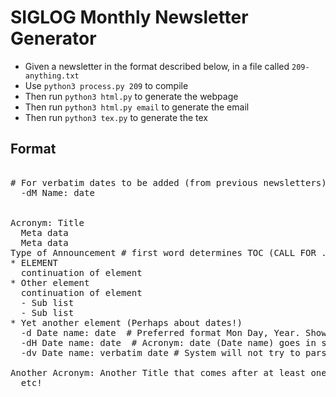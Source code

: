 # SIGLOG Monthly Newsletter Generator

- Given a newsletter in the format described below, in a file called `209-anything.txt`
- Use `python3 process.py 209` to compile
- Then run `python3 html.py` to generate the webpage
- Then run `python3 html.py email` to generate the email
- Then run `python3 tex.py` to generate the tex

## Format

<pre>

# For verbatim dates to be added (from previous newsletters)
  -dM Name: date


Acronym: Title
  Meta data
  Meta data
Type of Announcement # first word determines TOC (CALL FOR ..., JOBS, ANNOUNCEMENT)
* ELEMENT
  continuation of element
* Other element
  continuation of element
  - Sub list
  - Sub list
* Yet another element (Perhaps about dates!)
  -d Date name: date  # Preferred format Mon Day, Year. Shown only here
  -dH Date name: date  # Acronym: date (Date name) goes in special dates header
  -dv Date name: verbatim date # System will not try to parse the date (necessary for date ranges)

Another Acronym: Another Title that comes after at least one clear line
  etc!
</pre>